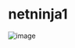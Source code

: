 # netninja1

![image](https://github.com/AkramahAhmadFaizi/Net-Ninja-Basics/assets/101512273/8d8e8d6d-bd72-41c6-a2dc-6a039e5e703c)
